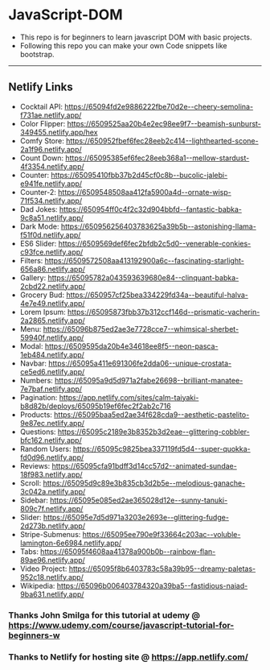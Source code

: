 # JavaScript-DOM
- This repo is for beginners to learn javascript DOM with basic projects.
- Following this repo you can make your own Code snippets like bootstrap.

-- --
## Netlify Links
- Cocktail API: https://65094fd2e9886222fbe70d2e--cheery-semolina-f731ae.netlify.app/
- Color Flipper: https://6509525aa20b4e2ec98ee9f7--beamish-sunburst-349455.netlify.app/hex
- Comfy Store: https://650952fbef6fec28eeb2c414--lighthearted-scone-2a1f96.netlify.app/
- Count Down: https://65095385ef6fec28eeb368a1--mellow-stardust-4f3354.netlify.app/
- Counter: https://65095410fbb37b2d45cf0c8b--bucolic-jalebi-e941fe.netlify.app/
- Counter-2: https://6509548508aa412fa5900a4d--ornate-wisp-71f534.netlify.app/
- Dad Jokes: https://650954ff0c4f2c32d904bbfd--fantastic-babka-9c8a51.netlify.app/
- Dark Mode: https://650956256403783625a39b5b--astonishing-llama-f51f0d.netlify.app/
- ES6 Slider: https://6509569def6fec2bfdb2c5d0--venerable-conkies-c93fce.netlify.app/
- Filters: https://6509572508aa413192900a6c--fascinating-starlight-656a86.netlify.app/
- Gallery: https://65095782a043593639680e84--clinquant-babka-2cbd22.netlify.app/
- Grocery Bud: https://650957cf25bea334229fd34a--beautiful-halva-4e7e49.netlify.app/
- Lorem Ipsum: https://65095873fbb37b312ccf146d--prismatic-vacherin-2a2865.netlify.app/
- Menu: https://65096b875ed2ae3e7728cce7--whimsical-sherbet-59940f.netlify.app/
- Modal: https://6509595da20b4e34618ee8f5--neon-pasca-1eb484.netlify.app/
- Navbar: https://65095a411e691306fe2dda06--unique-crostata-ce5ed6.netlify.app/
- Numbers: https://65095a9d5d971a2fabe26698--brilliant-manatee-7e7baf.netlify.app/
- Pagination: https://app.netlify.com/sites/calm-taiyaki-b8d82b/deploys/65095b19ef6fec2f2ab2c716
- Products: https://65095baa5ed2ae34f628cda9--aesthetic-pastelito-9e87ec.netlify.app/
- Questions: https://65095c2189e3b8352b3d2eae--glittering-cobbler-bfc162.netlify.app/
- Random Users: https://65095c9825bea337119fd5d4--super-quokka-fd0d96.netlify.app/
- Reviews: https://65095cfa91bdff3d14cc57d2--animated-sundae-18f983.netlify.app/
- Scroll: https://65095d9c89e3b835cb3d2b5e--melodious-ganache-3c042a.netlify.app/
- Sidebar: https://65095e085ed2ae365028d12e--sunny-tanuki-809c7f.netlify.app/
- Slider: https://65095e7d5d971a3203e2693e--glittering-fudge-2d273b.netlify.app/
- Stripe-Submenus: https://65095ee790e9f33664c203ac--voluble-lamington-6e6984.netlify.app/
- Tabs: https://65095f4608aa41378a900b0b--rainbow-flan-89ae96.netlify.app/
- Video Project: https://65095f8b6403783c58a39b95--dreamy-paletas-952c18.netlify.app/
- Wikipedia: https://65096b006403784320a39ba5--fastidious-naiad-9ba631.netlify.app/

### Thanks John Smilga for this tutorial at udemy @ https://www.udemy.com/course/javascript-tutorial-for-beginners-w
### Thanks to Netlify for hosting site @ https://app.netlify.com/
